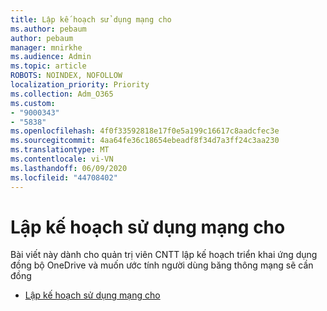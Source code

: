```yaml
---
title: Lập kế hoạch sử dụng mạng cho
ms.author: pebaum
author: pebaum
manager: mnirkhe
ms.audience: Admin
ms.topic: article
ROBOTS: NOINDEX, NOFOLLOW
localization_priority: Priority
ms.collection: Adm_O365
ms.custom:
- "9000343"
- "5838"
ms.openlocfilehash: 4f0f33592818e17f0e5a199c16617c8aadcfec3e
ms.sourcegitcommit: 4aa64fe36c18654ebeadf8f34d7a3ff24c3aa230
ms.translationtype: MT
ms.contentlocale: vi-VN
ms.lasthandoff: 06/09/2020
ms.locfileid: "44708402"
---
```

# <a name="network-utilization-planning-for-the-onedrive-sync-app"></a>Lập kế hoạch sử dụng mạng cho

Bài viết này dành cho quản trị viên CNTT lập kế hoạch triển khai ứng dụng đồng bộ OneDrive và muốn ước tính người dùng băng thông mạng sẽ cần đồng  

- [Lập kế hoạch sử dụng mạng cho](https://docs.microsoft.com/onedrive/network-utilization-planning)